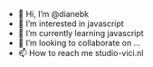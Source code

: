 - 👋 Hi, I’m @dianebk
- 👀 I’m interested in javascript
- 🌱 I’m currently learning javascript
- 💞️ I’m looking to collaborate on ...
- 📫 How to reach me studio-vici.nl

<!---
dianebk/dianebk is a ✨ special ✨ repository because its `README.md` (this file) appears on your GitHub profile.
You can click the Preview link to take a look at your changes.
--->

